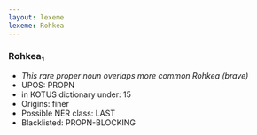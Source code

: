 ```yaml
---
layout: lexeme
lexeme: Rohkea
---
```


###  Rohkea₁

* _This rare proper noun overlaps more common *Rohkea* (brave)_
* UPOS:  PROPN
* in KOTUS dictionary under:  15
* Origins: finer 
* Possible NER class:  LAST
* Blacklisted:  PROPN-BLOCKING

